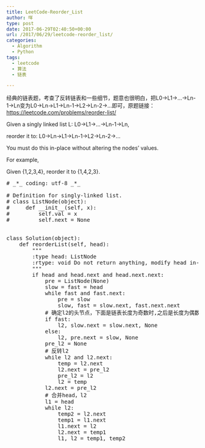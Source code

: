 ```yaml
---
title: LeetCode-Reorder_List
author: 咩
type: post
date: 2017-06-29T02:40:50+00:00
url: /2017/06/29/leetcode-reorder_list/
categories:
  - Algorithm
  - Python
tags:
  - leetcode
  - 算法
  - 链表

---
```

经典的链表题，考查了反转链表和一些细节，题意也很明白，把L0→L1→…→Ln-1→Ln变为L0→Ln→L1→Ln-1→L2→Ln-2→…即可，原题链接：<a href="https://leetcode.com/problems/reorder-list/" target="_blank">https://leetcode.com/problems/reorder-list/</a>
  
Given a singly linked list L: L0→L1→…→Ln-1→Ln,
  
reorder it to: L0→Ln→L1→Ln-1→L2→Ln-2→…
  
You must do this in-place without altering the nodes&#8217; values.

For example,
  
Given {1,2,3,4}, reorder it to {1,4,2,3}.

<pre class="lang:python decode:1"># _*_ coding: utf-8 _*_

# Definition for singly-linked list.
# class ListNode(object):
#     def __init__(self, x):
#         self.val = x
#         self.next = None


class Solution(object):
    def reorderList(self, head):
        """
        :type head: ListNode
        :rtype: void Do not return anything, modify head in-place instead.
        """
        if head and head.next and head.next.next:
            pre = ListNode(None)
            slow = fast = head
            while fast and fast.next:
                pre = slow
                slow, fast = slow.next, fast.next.next
            # 确定l2的头节点，下面是链表长度为奇数时,之后是长度为偶数时
            if fast:
                l2, slow.next = slow.next, None
            else:
                l2, pre.next = slow, None
            pre_l2 = None
            # 反转l2
            while l2 and l2.next:
                temp = l2.next
                l2.next = pre_l2
                pre_l2 = l2
                l2 = temp
            l2.next = pre_l2
            # 合并head，l2
            l1 = head
            while l2:
                temp2 = l2.next
                temp1 = l1.next
                l1.next = l2
                l2.next = temp1
                l1, l2 = temp1, temp2
</pre>